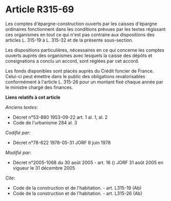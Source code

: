 # Article R315-69

Les comptes d'épargne-construction ouverts par les caisses d'épargne ordinaires fonctionnent dans les conditions prévues par
les textes régissant ces organismes en tout ce qui n'est pas contraire aux dispositions des articles L. 315-19 à L. 315-32 et
de la présente sous-section. 

Les dispositions particulières, nécessaires en ce qui concerne les comptes ouverts auprès des organismes avec lesquels la
caisse des dépôts et consignations a conclu un accord, sont réglées par cet accord. 

Les fonds disponibles sont placés auprès du Crédit foncier de France. Celui-ci peut émettre dans le public des obligations
revalorisables conformément à l'article L. 315-26 pour un montant fixé chaque année par le ministre chargé des finances.

**Liens relatifs à cet article**

_Anciens textes_:

  - Décret n°53-880 1953-09-22 art. 1 al. 1, al. 2
  - Code de l'urbanisme 284 al. 3

_Codifié par_:

  - Décret n°78-622 1978-05-31 JORF 8 juin 1978

_Modifié par_:

  - Décret n°2005-1068 du 30 août 2005 - art. 16 () JORF 31 août 2005 en vigueur le 31 décembre 2005

_Cite_:

  - Code de la construction et de l'habitation. - art. L315-19 (Ab)
  - Code de la construction et de l'habitation. - art. L315-26 (Ab)
